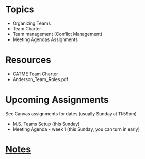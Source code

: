# Topics
* Organizing Teams
* Team Charter
* Team management (Conflict Management)
* Meeting Agendas Assignments

# Resources
* CATME Team Charter
* Anderson_Team_Roles.pdf

# Upcoming Assignments
See Canvas assignments for dates (usually Sunday at 11:59pm)
* M.S. Teams Setup (this Sunday)
* Meeting Agenda - week 1 (this Sunday, you can turn in early)

# [Notes](../notes/2022-01/LessonPlan_TeamSetup_notes.html)
